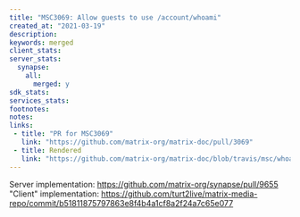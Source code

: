 ```yaml
---
title: "MSC3069: Allow guests to use /account/whoami"
created_at: "2021-03-19"
description:
keywords: merged
client_stats:
server_stats:
  synapse:
    all:
      merged: y
sdk_stats:
services_stats:
footnotes:
notes:
links:
 - title: "PR for MSC3069"
   link: "https://github.com/matrix-org/matrix-doc/pull/3069"
 - title: Rendered
   link: "https://github.com/matrix-org/matrix-doc/blob/travis/msc/whoami-guests/proposals/3069-guests-whoami.md"
---
```


Server implementation: https://github.com/matrix-org/synapse/pull/9655
"Client" implementation: https://github.com/turt2live/matrix-media-repo/commit/b51811875797863e8f4b4a1cf8a2f24a7c65e077
